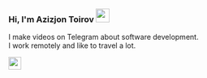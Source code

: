 ### Hi, I'm Azizjon Toirov <img src="https://media4.giphy.com/media/hvRJCLFzcasrR4ia7z/giphy.gif" width="27px">

I make videos on Telegram about software development. <br />
I work remotely and like to travel a lot.

<a href="https://t.me/azizjondev"> 
  <img src="https://static.vecteezy.com/system/resources/previews/023/986/562/non_2x/telegram-logo-telegram-logo-transparent-telegram-icon-transparent-free-free-png.png" width=25px>
</a>


